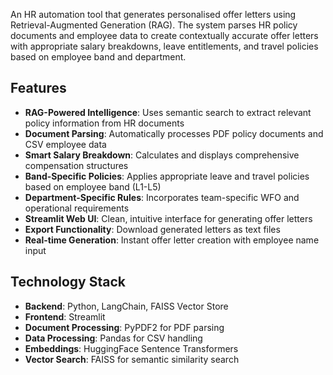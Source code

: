An HR automation tool that generates personalised offer letters using Retrieval-Augmented Generation (RAG). The system parses HR policy documents and employee data to create contextually accurate offer letters with appropriate salary breakdowns, leave entitlements, and travel policies based on employee band and department.

## Features

- **RAG-Powered Intelligence**: Uses semantic search to extract relevant policy information from HR documents
- **Document Parsing**: Automatically processes PDF policy documents and CSV employee data
- **Smart Salary Breakdown**: Calculates and displays comprehensive compensation structures
- **Band-Specific Policies**: Applies appropriate leave and travel policies based on employee band (L1-L5)
- **Department-Specific Rules**: Incorporates team-specific WFO and operational requirements
- **Streamlit Web UI**: Clean, intuitive interface for generating offer letters
- **Export Functionality**: Download generated letters as text files
- **Real-time Generation**: Instant offer letter creation with employee name input

## Technology Stack

- **Backend**: Python, LangChain, FAISS Vector Store
- **Frontend**: Streamlit
- **Document Processing**: PyPDF2 for PDF parsing
- **Data Processing**: Pandas for CSV handling
- **Embeddings**: HuggingFace Sentence Transformers
- **Vector Search**: FAISS for semantic similarity search



